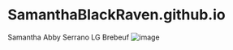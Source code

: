 # SamanthaBlackRaven.github.io
Samantha Abby Serrano
LG Brebeuf
![image](https://user-images.githubusercontent.com/122419165/212208369-a8cff5a0-bbac-4ab2-b7e1-2a2d871a4bc5.png)
